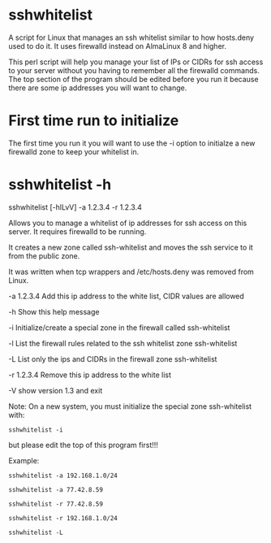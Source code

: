 # sshwhitelist
A script for Linux that manages an ssh whitelist similar to how hosts.deny used to do it. It uses firewalld instead on AlmaLinux 8 and higher.

This perl script will help you manage your list of IPs or CIDRs for ssh access to your server without you having to remember all the firewalld commands.
The top section of the program should be edited before you run it because there are some ip addresses you will want to change.

# First time run to initialize
The first time you run it you will want to use the -i option to initialze a new firewalld zone to keep your whitelist in.


# sshwhitelist -h
  sshwhitelist [-hlLvV] -a 1.2.3.4 -r 1.2.3.4

  Allows you to manage a whitelist of ip addresses for ssh access on this server.
  It requires firewalld to be running. 

  It creates a new zone called ssh-whitelist and moves the ssh service to it from the public zone.

  It was written when tcp wrappers and /etc/hosts.deny was removed from Linux.

  -a 1.2.3.4   Add this ip address to the white list, CIDR values are allowed
  
  -h           Show this help message
  
  -i           Initialize/create a special zone in the firewall called ssh-whitelist
  
  -l           List the firewall rules related to the ssh whitelist zone ssh-whitelist
  
  -L           List only the ips and CIDRs in the firewall zone ssh-whitelist
  
  -r 1.2.3.4   Remove this ip address to the white list
  
  -V           show version 1.3 and exit

  Note: On a new system, you must initialize the special zone ssh-whitelist with:

    sshwhitelist -i

  but please edit the top of this program first!!!

Example:

    sshwhitelist -a 192.168.1.0/24
    
    sshwhitelist -a 77.42.8.59
    
    sshwhitelist -r 77.42.8.59
    
    sshwhitelist -r 192.168.1.0/24

    sshwhitelist -L

